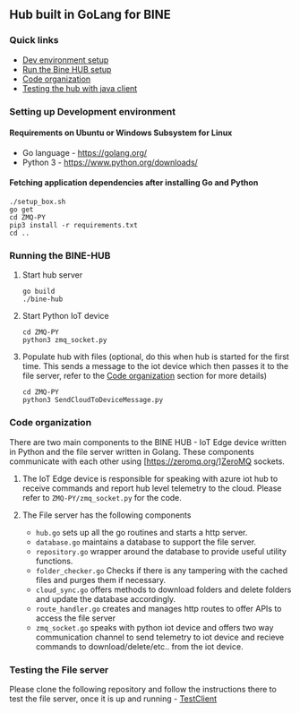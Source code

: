 ## Hub built in GoLang for BINE

### Quick links
* [Dev environment setup](#Setting-up-Development-environment)
* [Run the Bine HUB setup](#Running-the-BINE-HUB)
* [Code organization](#Code-organization)
* [Testing the hub with java client](#Testing-the-File-server)

### Setting up Development environment

#### Requirements on Ubuntu or Windows Subsystem for Linux
 *  Go language - https://golang.org/
 *  Python 3 - https://www.python.org/downloads/

#### Fetching application dependencies after installing Go and Python
```
./setup_box.sh
go get
cd ZMQ-PY
pip3 install -r requirements.txt
cd ..
```

### Running the BINE-HUB
1. Start hub server 
    ```
    go build
    ./bine-hub
    ```
2. Start Python IoT device
    ```
    cd ZMQ-PY
    python3 zmq_socket.py
    ```
3. Populate hub with files (optional, do this when hub is started for the first time. This sends a message to the iot device which then passes it to the file server, refer to the [Code organization](#Code-organization) section for more details)
    ```
    cd ZMQ-PY
    python3 SendCloudToDeviceMessage.py
    ```

### Code organization
There are two main components to the BINE HUB - IoT Edge device written in Python and the file server written in Golang. These components communicate with each other using [https://zeromq.org/]ZeroMQ sockets.

1. The IoT Edge device is responsible for speaking with azure iot hub to receive commands and report hub level telemetry to the cloud. Please refer to ```ZMQ-PY/zmq_socket.py``` for the code.

2. The File server has the following components 
    * ```hub.go``` sets up all the go routines and starts a http server.
    * ```database.go``` maintains a database to support the file server.
    * ```repository.go``` wrapper around the database to provide useful utility functions.
    * ```folder_checker.go``` Checks if there is any tampering with the cached files and purges them if necessary.
    * ```cloud_sync.go``` offers methods to download folders and delete folders and update the database accordingly.
    * ```route_handler.go``` creates and manages http routes to offer APIs to access the file server
    * ```zmq_socket.go``` speaks with python iot device and offers two way communication channel to send telemetry to iot device and recieve commands to download/delete/etc.. from the iot device.

### Testing the File server

Please clone the following repository and follow the instructions there to test the file server, once it is up and running - [TestClient](#https://dev.azure.com/binemsr/Hub/_git/TestClient)